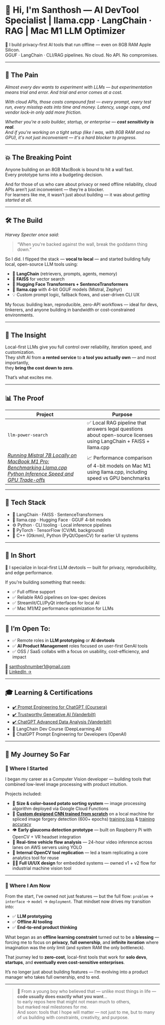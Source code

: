 # 👋 Hi, I'm Santhosh — AI DevTool Specialist | llama.cpp · LangChain · RAG | Mac M1 LLM Optimizer

🧠 I build privacy-first AI tools that run offline — even on 8GB RAM Apple Silicon.  
GGUF · LangChain · CLI/RAG pipelines. No cloud. No API. No compromises.

---

## 🧩 The Pain  
_Almost every dev wants to experiment with LLMs — but experimentation means trial and error.
And trial and error comes at a cost._

_With cloud APIs, those costs compound fast — every prompt, every test run, every misstep eats into time and money.
Latency, usage caps, and vendor lock-in only add more friction._

_Whether you're a solo builder, startup, or enterprise — **cost sensitivity is real**.  
And if you're working on a tight setup (like I was, with 8GB RAM and no GPU), it's not just inconvenient — it's a hard blocker to progress._

---

## 💥 The Breaking Point  
Anyone building on an 8GB MacBook is bound to hit a wall fast.  
Every prototype turns into a budgeting decision.

And for those of us who care about privacy or need offline reliability, cloud APIs aren’t just inconvenient — they’re a blocker.  
For learners like me, it wasn’t just about building — it was about *getting started at all*.

---

## 🛠️ The Build

_Harvey Specter once said:_  
> “When you're backed against the wall, break the goddamn thing down.”

So I did.
I flipped the stack — **vocal to local** — and started building fully local, open-source LLM tools using:
- 🔗 **LangChain** (retrievers, prompts, agents, memory)
- 🧠 **FAISS** for vector search
- 🤗 **Hugging Face Transformers + SentenceTransformers**
- 🧩 **llama.cpp** with 4-bit GGUF models (Mistral, Zephyr)  
- 💡 Custom prompt logic, fallback flows, and user-driven CLI UX

My focus: building lean, reproducible, zero-API workflows — ideal for devs, tinkerers, and anyone building in bandwidth or cost-constrained environments.

---
## 🔎 The Insight  
Local-first LLMs give you full control over reliability, iteration speed, and customization.  
They shift AI from **a rented service** to **a tool you actually own** — and most importantly,  
they **bring the cost down to zero**.

That’s what excites me.

---

## 📊 The Proof  
| Project | Purpose |
|--------|---------|
| `llm-power-search` | ✅ Local RAG pipeline that answers legal questions about open-source licenses using LangChain + FAISS + llama.cpp |
| *[Running Mistral 7B Locally on MacBook M1 Pro: Benchmarking Llama.cpp Python Inference Speed and GPU Trade-offs](https://medium.com/@santhoshnumber1/running-mistral-7b-locally-on-macbook-m1-pro-benchmarking-llama-cpp-89631f6c04b6)* | 📈 Performance comparison of 4-bit models on Mac M1 using llama.cpp, including speed vs GPU benchmarks |


---

## 🧠 Tech Stack

- 🔗 LangChain · FAISS · SentenceTransformers  
- 🧩 llama.cpp · Hugging Face · GGUF 4-bit models  
- ⚙️ Python · CLI tooling · Local inference pipelines  
- 🧪 PyTorch · TensorFlow (CV/ML background)  
- 🧰 C++ (Gtkmm), Python (PyQt/OpenCV) for earlier UI systems

---

## 🔁 In Short  
🧠 I specialize in local-first LLM devtools — built for privacy, reproducibility, and edge performance.

If you're building something that needs:
- ✅ Full offline support
- ✅ Reliable RAG pipelines on low-spec devices
- ✅ Streamlit/CLI/PyQt interfaces for local AI
- ✅ Mac M1/M2 performance optimization for LLMs

---

## 🚀 I’m Open To:
- ✅ Remote roles in **LLM prototyping** or **AI devtools**  
- ✅ **AI Product Management** roles focused on user-first GenAI tools  
- ✅ OSS / SaaS collabs with a focus on usability, cost-efficiency, and impact  

📩 <santhoshnumber1@gmail.com>  
🔗 [LinkedIn →](https://www.linkedin.com/in/santhosh-electraanu/)

---

## 🎓 Learning & Certifications

- [✔️ Prompt Engineering for ChatGPT (Coursera)](https://coursera.org/share/7197a7bd0ae717ecced1ed917a54f3e8)  
- [✔️ Trustworthy Generative AI (Vanderbilt)](https://coursera.org/share/6c5944df9f15f37a9082aebf20d7ca6a)  
- [✔️ ChatGPT Advanced Data Analysis (Vanderbilt)](https://coursera.org/share/8ae368d556e85dcf809a107b823d212d) 
- 🧠 LangChain Dev Course (DeepLearning.AI)  
- 🔬 ChatGPT Prompt Engineering for Developers (OpenAI)

---

## 🔁 My Journey So Far

### 📍 Where I Started  
I began my career as a Computer Vision developer — building tools that combined low-level image processing with product intuition.

Projects included:
- 🥔 **Size & color–based potato sorting system** — image processing algorithm deployed via Google Cloud Functions
- 🧪 **[Custom designed CNN trained from scratch](https://github.com/santhoshnumberone/Image-Forgery-Detection-)** on a local machine for spliced image forgery detection (600+ epochs) [training loss](https://plotly.com/~santhoshnumberone/9/#/) & [training accuracy](https://plotly.com/~santhoshnumberone/11/#/)
- 👁️ **Early glaucoma detection prototype** — built on Raspberry Pi with OpenCV + VR headset integration
- 🚗 **Real-time vehicle flow analysis** — 24-hour video inference across lanes on AWS servers using YOLO
- 🧰 **Internal OpenCV tool replication** — led a team replicating a core analytics tool for reuse
- 🧑‍💻 **Full UI/UX design** for embedded systems — owned v1 + v2 flow for industrial machine vision tool

---

### 🔄 Where I Am Now  
From the start, I've owned not just features — but the full flow: 
`problem` → `interface` → `model` → `deployment`.
That mindset now drives my transition into:
- ✅ **LLM prototyping**
- ✅ **Offline AI tooling**
- ✅ **End-to-end product thinking**

What began as an **offline learning constraint** turned out to be a **blessing** — forcing me to focus on **privacy**, **full ownership**, and **infinite iteration** where imagination was the only limit (and system RAM the only bottleneck). 

That journey led to **zero-cost**, local-first tools that work for **solo devs**, **startups**, and **eventually even cost-sensitive enterprises**.

It’s no longer just about building features — I’m evolving into a product manager who takes full ownership, end to end.

---

> 🧪 From a young boy who believed that — unlike most things in life — **code usually does exactly what you want**...  
to early repos here that might not mean much to others,  
but marked real milestones for me.  
And soon: tools that I hope will matter — not just to me, but to many of us building with constraints, creativity, and purpose.


